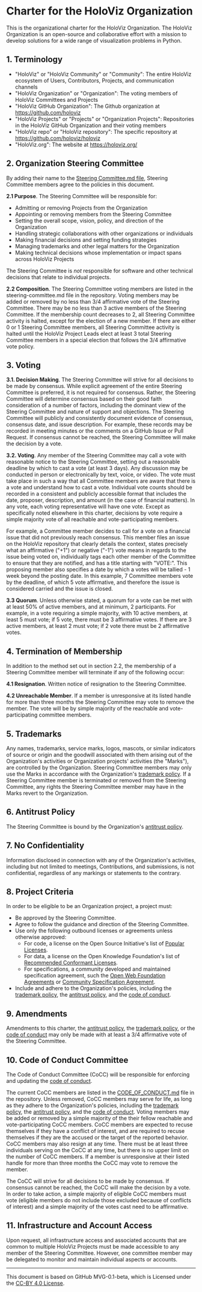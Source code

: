 # Charter for the HoloViz Organization

This is the organizational charter for the HoloViz Organization. The HoloViz Organization is an open-source and collaborative effort with a mission to develop solutions for a wide range of visualization problems in Python.

## 1. Terminology
- "HoloViz" or "HoloViz Community" or "Community": The entire HoloViz ecosystem of Users, Contributors, Projects, and communication channels
- "HoloViz Organization" or "Organization": The voting members of HoloViz Committees and Projects
- "HoloViz GitHub Organization": The Github organization at https://github.com/holoviz
- "HoloViz Projects" or "Projects" or "Organization Projects": Repositories in the HoloViz GitHub Organization and their voting members
- "HoloViz repo" or "HoloViz repository": The specific repository at https://github.com/holoviz/holoviz
- "HoloViz.org": The website at https://holoviz.org/

## 2. Organization Steering Committee
By adding their name to the [Steering Committee.md file](./STEERING-COMMITTEE.md), Steering Committee members agree to the policies in this document.

**2.1 Purpose**. The Steering Committee will be responsible for:
- Admitting or removing Projects from the Organization
- Appointing or removing members from the Steering Committee
- Setting the overall scope, vision, policy, and direction of the Organization
- Handling strategic collaborations with other organizations or individuals
- Making financial decisions and setting funding strategies
- Managing trademarks and other legal matters for the Organization
- Making technical decisions whose implementation or impact spans across HoloViz Projects

The Steering Committee is *not* responsible for software and other technical decisions that relate to individual projects.

**2.2 Composition**. The Steering Committee voting members are listed in the steering-committee.md file in the repository. Voting members may be added or removed by no less than 3/4 affirmative vote of the Steering Committee. There may be no less than 3 active members of the Steering Committee. If the membership count decreases to 2, all Steering Committee activity is halted, except for the election of a new member. If there are either 0 or 1 Steering Committee members, all Steering Committee activity is halted until the HoloViz Project Leads elect at least 3 total Steering Committee members in a special election that follows the 3/4 affirmative vote policy.

## 3. Voting

**3.1. Decision Making**. The Steering Committee will strive for all decisions to be made by consensus. While explicit agreement of the entire Steering Committee is preferred, it is not required for consensus. Rather, the Steering Committee will determine consensus based on their good faith consideration of a number of factors, including the dominant view of the Steering Committee and nature of support and objections. The Steering Committee will publicly and consistently document evidence of consensus, consensus date, and issue description. For example, these records may be recorded in meeting minutes or the comments on a GitHub Issue or Pull Request. If consensus cannot be reached, the Steering Committee will make the decision by a vote.

**3.2. Voting**. Any member of the Steering Committee may call a vote with reasonable notice to the Steering Committee, setting out a reasonable deadline by which to cast a vote (at least 3 days). Any discussion may be conducted in person or electronically by text, voice, or video. The vote must take place in such a way that all Committee members are aware that there is a vote and understand how to cast a vote. Individual vote counts should be recorded in a consistent and publicly accessible format that includes the date, proposer, description, and amount (in the case of financial matters). In any vote, each voting representative will have one vote. Except as specifically noted elsewhere in this charter, decisions by vote require a simple majority vote of all reachable and vote-participating members.

For example, a Committee member decides to call for a vote on a financial issue that did not previously reach consensus. This member files an issue on the HoloViz repository that clearly details the context, states precisely what an affirmative ("+1") or negative ("-1") vote means in regards to the issue being voted on, individually tags each other member of the Committee to ensure that they are notified, and has a title starting with "VOTE:". This proposing member also specifies a date by which a votes will be tallied - 1 week beyond the posting date. In this example, 7 Committee members vote by the deadline, of which 5 vote affirmative, and therefore the issue is considered carried and the issue is closed.

**3.3 Quorum**. Unless otherwise stated, a quorum for a vote can be met with at least 50% of active members, and at minimum, 2 participants. For example, in a vote requiring a simple majority, with 10 active members, at least 5 must vote; if 5 vote, there must be 3 affirmative votes. If there are 3 active members, at least 2 must vote; if 2 vote there must be 2 affirmative votes.

## 4. Termination of Membership

In addition to the method set out in section 2.2, the membership of a Steering Committee member will terminate if any of the following occur:

**4.1 Resignation**. Written notice of resignation to the Steering Committee.

**4.2 Unreachable Member**. If a member is unresponsive at its listed handle for more than three months the Steering Committee may vote to remove the member. The vote will be by simple majority of the reachable and vote-participating committee members.

## 5. Trademarks

Any names, trademarks, service marks, logos, mascots, or similar indicators of source or origin and the goodwill associated with them arising out of the Organization's activities or Organization projects' activities (the "Marks"), are controlled by the Organization. Steering Committee members may only use the Marks in accordance with the Organization's [trademark policy](./TRADEMARKS.md). If a Steering Committee member is terminated or removed from the Steering Committee, any rights the Steering Committee member may have in the Marks revert to the Organization.

## 6. Antitrust Policy

The Steering Committee is bound by the Organization's [antitrust policy](./ANTITRUST.md).

## 7. No Confidentiality

Information disclosed in connection with any of the Organization's activities, including but not limited to meetings, Contributions, and submissions, is not confidential, regardless of any markings or statements to the contrary.

## 8. Project Criteria

In order to be eligible to be an Organization project, a project must:

* Be approved by the Steering Committee.
* Agree to follow the guidance and direction of the Steering Committee.
* Use only the following outbound licenses or agreements unless otherwise approved:
  - For code, a license on the Open Source Initiative's list of [Popular Licenses](https://opensource.org/licenses).
  - For data, a license on the Open Knowledge Foundation's list of [Recommended Conformant Licenses](http://opendefinition.org/licenses/).
  - For specifications, a community developed and maintained specification agreement, such the [Open Web Foundation Agreements](https://www.openwebfoundation.org/the-agreements) or [Community Specification Agreement](https://github.com/CommunitySpecification/1.0).
* Include and adhere to the Organization's policies, including the [trademark policy](./TRADEMARKS.md), the [antitrust policy](./ANTITRUST.md), and the [code of conduct](./CODE-OF-CONDUCT.md).

## 9. Amendments

Amendments to this charter, the [antitrust policy](./ANTITRUST.md), the [trademark policy](./TRADEMARKS.md), or the [code of conduct](./CODE-OF-CONDUCT.md) may only be made with at least a 3/4 affirmative vote of the Steering Committee.

## 10. Code of Conduct Committee
The Code of Conduct Committee (CoCC) will be responsible for enforcing and updating the [code of conduct](./CODE-OF-CONDUCT.md).

The current CoCC members are listed in the [CODE_OF_CONDUCT.md](./CODE-OF-CONDUCT.md) file in the repository. Unless removed, CoCC members may serve for life, as long as they adhere to the Organization's policies, including the [trademark policy](./TRADEMARKS.md), the [antitrust policy](./ANTITRUST.md), and the [code of conduct](./CODE-OF-CONDUCT.md). Voting members may be added or removed by a simple majority of the their fellow reachable and vote-participating CoCC members. CoCC members are expected to recuse themselves if they have a conflict of interest, and are required to recuse themselves if they are the accused or the target of the reported behavior. CoCC members may also resign at any time. There must be at least three individuals serving on the CoCC at any time, but there is no upper limit on the number of CoCC members. If a member is unresponsive at their listed handle for more than three months the CoCC may vote to remove the member.

The CoCC will strive for all decisions to be made by consensus. If consensus cannot be reached, the CoCC will make the decision by a vote. In order to take action, a simple majority of eligible CoCC members must vote (eligible members do not include those excluded because of conflicts of interest) and a simple majority of the votes cast need to be affirmative.

## 11. Infrastructure and Account Access
Upon request, all infrastructure access and associated accounts that are common to multiple HoloViz Projects must be made accessible to any member of the Steering Committee. However, one committee member may be delegated to monitor and maintain individual aspects or accounts.

---
This document is based on GitHub MVG-0.1-beta, which is Licensed under the [CC-BY 4.0 License](https://creativecommons.org/licenses/by-sa/4.0/).
